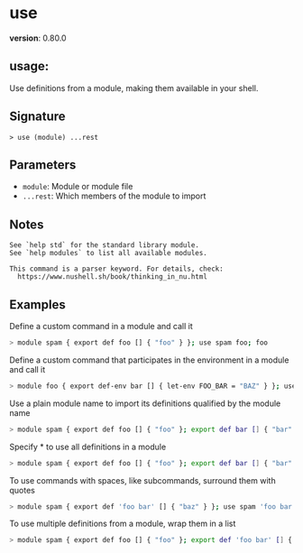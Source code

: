 # use

**version**: 0.80.0

## **usage**:

Use definitions from a module, making them available in your shell.

## Signature

`> use (module) ...rest`

## Parameters

- `module`: Module or module file
- `...rest`: Which members of the module to import

## Notes

```text
See `help std` for the standard library module.
See `help modules` to list all available modules.

This command is a parser keyword. For details, check:
  https://www.nushell.sh/book/thinking_in_nu.html
```

## Examples

Define a custom command in a module and call it

```bash
> module spam { export def foo [] { "foo" } }; use spam foo; foo
```

Define a custom command that participates in the environment in a module and call it

```bash
> module foo { export def-env bar [] { let-env FOO_BAR = "BAZ" } }; use foo bar; bar; $env.FOO_BAR
```

Use a plain module name to import its definitions qualified by the module name

```bash
> module spam { export def foo [] { "foo" }; export def bar [] { "bar" } }; use spam; (spam foo) + (spam bar)
```

Specify \* to use all definitions in a module

```bash
> module spam { export def foo [] { "foo" }; export def bar [] { "bar" } }; use spam *; (foo) + (bar)
```

To use commands with spaces, like subcommands, surround them with quotes

```bash
> module spam { export def 'foo bar' [] { "baz" } }; use spam 'foo bar'; foo bar
```

To use multiple definitions from a module, wrap them in a list

```bash
> module spam { export def foo [] { "foo" }; export def 'foo bar' [] { "baz" } }; use spam ['foo', 'foo bar']; (foo) + (foo bar)
```
